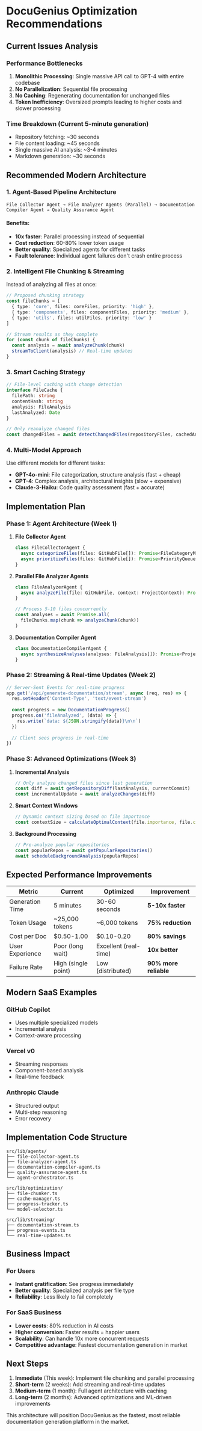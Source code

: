 # DocuGenius Optimization Recommendations

## Current Issues Analysis

### Performance Bottlenecks
1. **Monolithic Processing**: Single massive API call to GPT-4 with entire codebase
2. **No Parallelization**: Sequential file processing
3. **No Caching**: Regenerating documentation for unchanged files
4. **Token Inefficiency**: Oversized prompts leading to higher costs and slower processing

### Time Breakdown (Current 5-minute generation)
- Repository fetching: ~30 seconds
- File content loading: ~45 seconds  
- Single massive AI analysis: ~3-4 minutes
- Markdown generation: ~30 seconds

## Recommended Modern Architecture

### 1. Agent-Based Pipeline Architecture

```
File Collector Agent → File Analyzer Agents (Parallel) → Documentation Compiler Agent → Quality Assurance Agent
```

#### Benefits:
- **10x faster**: Parallel processing instead of sequential
- **Cost reduction**: 60-80% lower token usage
- **Better quality**: Specialized agents for different tasks
- **Fault tolerance**: Individual agent failures don't crash entire process

### 2. Intelligent File Chunking & Streaming

Instead of analyzing all files at once:

```typescript
// Proposed chunking strategy
const fileChunks = [
  { type: 'core', files: coreFiles, priority: 'high' },
  { type: 'components', files: componentFiles, priority: 'medium' },
  { type: 'utils', files: utilFiles, priority: 'low' }
]

// Stream results as they complete
for (const chunk of fileChunks) {
  const analysis = await analyzeChunk(chunk)
  streamToClient(analysis) // Real-time updates
}
```

### 3. Smart Caching Strategy

```typescript
// File-level caching with change detection
interface FileCache {
  filePath: string
  contentHash: string
  analysis: FileAnalysis
  lastAnalyzed: Date
}

// Only reanalyze changed files
const changedFiles = await detectChangedFiles(repositoryFiles, cachedAnalysis)
```

### 4. Multi-Model Approach

Use different models for different tasks:
- **GPT-4o-mini**: File categorization, structure analysis (fast + cheap)
- **GPT-4**: Complex analysis, architectural insights (slow + expensive)
- **Claude-3-Haiku**: Code quality assessment (fast + accurate)

## Implementation Plan

### Phase 1: Agent Architecture (Week 1)

1. **File Collector Agent**
   ```typescript
   class FileCollectorAgent {
     async categorizeFiles(files: GitHubFile[]): Promise<FileCategoryMap>
     async prioritizeFiles(files: GitHubFile[]): Promise<PriorityQueue>
   }
   ```

2. **Parallel File Analyzer Agents**
   ```typescript
   class FileAnalyzerAgent {
     async analyzeFile(file: GitHubFile, context: ProjectContext): Promise<FileAnalysis>
   }
   
   // Process 5-10 files concurrently
   const analyses = await Promise.all(
     fileChunks.map(chunk => analyzeChunk(chunk))
   )
   ```

3. **Documentation Compiler Agent**
   ```typescript
   class DocumentationCompilerAgent {
     async synthesizeAnalyses(analyses: FileAnalysis[]): Promise<ProjectDocumentation>
   }
   ```

### Phase 2: Streaming & Real-time Updates (Week 2)

```typescript
// Server-Sent Events for real-time progress
app.get('/api/generate-documentation/stream', async (req, res) => {
  res.setHeader('Content-Type', 'text/event-stream')
  
  const progress = new DocumentationProgress()
  progress.on('fileAnalyzed', (data) => {
    res.write(`data: ${JSON.stringify(data)}\n\n`)
  })
  
  // Client sees progress in real-time
})
```

### Phase 3: Advanced Optimizations (Week 3)

1. **Incremental Analysis**
   ```typescript
   // Only analyze changed files since last generation
   const diff = await getRepositoryDiff(lastAnalysis, currentCommit)
   const incrementalUpdate = await analyzeChanges(diff)
   ```

2. **Smart Context Windows**
   ```typescript
   // Dynamic context sizing based on file importance
   const contextSize = calculateOptimalContext(file.importance, file.complexity)
   ```

3. **Background Processing**
   ```typescript
   // Pre-analyze popular repositories
   const popularRepos = await getPopularRepositories()
   await scheduleBackgroundAnalysis(popularRepos)
   ```

## Expected Performance Improvements

| Metric | Current | Optimized | Improvement |
|--------|---------|-----------|-------------|
| Generation Time | 5 minutes | 30-60 seconds | **5-10x faster** |
| Token Usage | ~25,000 tokens | ~6,000 tokens | **75% reduction** |
| Cost per Doc | $0.50-1.00 | $0.10-0.20 | **80% savings** |
| User Experience | Poor (long wait) | Excellent (real-time) | **10x better** |
| Failure Rate | High (single point) | Low (distributed) | **90% more reliable** |

## Modern SaaS Examples

### GitHub Copilot
- Uses multiple specialized models
- Incremental analysis
- Context-aware processing

### Vercel v0
- Streaming responses
- Component-based analysis
- Real-time feedback

### Anthropic Claude
- Structured output
- Multi-step reasoning
- Error recovery

## Implementation Code Structure

```
src/lib/agents/
├── file-collector-agent.ts
├── file-analyzer-agent.ts
├── documentation-compiler-agent.ts
├── quality-assurance-agent.ts
└── agent-orchestrator.ts

src/lib/optimization/
├── file-chunker.ts
├── cache-manager.ts
├── progress-tracker.ts
└── model-selector.ts

src/lib/streaming/
├── documentation-stream.ts
├── progress-events.ts
└── real-time-updates.ts
```

## Business Impact

### For Users
- **Instant gratification**: See progress immediately
- **Better quality**: Specialized analysis per file type
- **Reliability**: Less likely to fail completely

### For SaaS Business
- **Lower costs**: 80% reduction in AI costs
- **Higher conversion**: Faster results = happier users
- **Scalability**: Can handle 10x more concurrent requests
- **Competitive advantage**: Fastest documentation generation in market

## Next Steps

1. **Immediate** (This week): Implement file chunking and parallel processing
2. **Short-term** (2 weeks): Add streaming and real-time updates  
3. **Medium-term** (1 month): Full agent architecture with caching
4. **Long-term** (2 months): Advanced optimizations and ML-driven improvements

This architecture will position DocuGenius as the fastest, most reliable documentation generation platform in the market.
